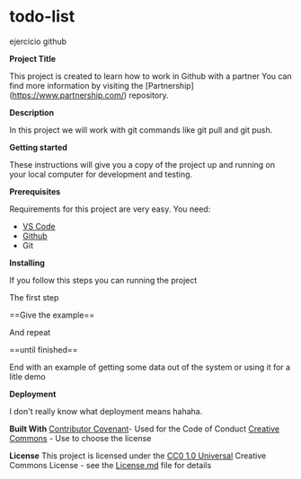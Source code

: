 # todo-list
ejercicio github

**Project Title**

This project is created to learn how to work in Github with a partner
You can find more information by visiting the [Partnership] (https://www.partnership.com/) repository.

**Description**

In this project we will work with git commands like git pull and git push. 

**Getting started**

These instructions will give you a copy of the project up and running on your local computer for development and testing.

**Prerequisites**

Requirements for this project are very easy. You need:
- [VS Code](https://code.visualstudio.com/)
- [Github](https://github.com/)
- Git

**Installing**

 If you follow this steps you can running the project

 The first step

 ==Give the example==

 And repeat

 ==until finished==

 End with an example of getting some data out of the system or using it for a litle demo
 
**Deployment**

I don't really know what deployment means hahaha. 

**Built With**
[Contributor Covenant](https://www.contributor.com/)- Used
for the Code of Conduct
[Creative Commons](https://www.creative.com/) - Use to choose 
the license

**License**
This project is licensed under the [CC0 1.0 Universal](https://www.universal.com/)
Creative Commons License - see the [License.md](https://www.licensemd.com/) file for details







